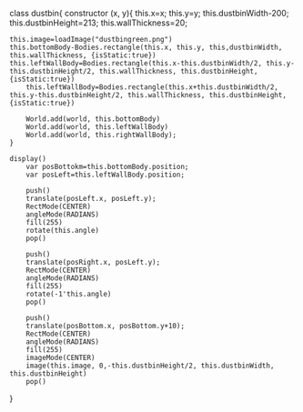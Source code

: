 class dustbin{
   constructor (x, y){
	this.x=x;
	this.y=y;
	this.dustbinWidth-200;
	this.dustbinHeight=213;
	this.wallThickness=20;

	this.image=loadImage("dustbingreen.png")
	this.bottomBody-Bodies.rectangle(this.x, this.y, this,dustbinWidth, this.wallThickness, {isStatic:true})
	this.leftWallBody=Bodies.rectangle(this.x-this.dustbinWidth/2, this.y-this.dustbinHeight/2, this.wallThickness, this.dustbinHeight, {isStatic:true})
        this.leftWallBody=Bodies.rectangle(this.x+this.dustbinWidth/2, this.y-this.dustbinHeight/2, this.wallThickness, this.dustbinHeight, {isStatic:true})

        World.add(world, this.bottomBody)
        World.add(world, this.leftWallBody)
        World.add(world, this.rightWallBody);
	}

	display()
	    var posBottokm=this.bottomBody.position;
	    var posLeft=this.leftWallBody.position;

	    push()
	    translate(posLeft.x, posLeft.y);
	    RectMode(CENTER)
	    angleMode(RADIANS)
	    fill(255)
	    rotate(this.angle)
	    pop()

	    push()
	    translate(posRight.x, posLeft.y);
	    RectMode(CENTER)
	    angleMode(RADIANS)
	    fill(255)
	    rotate(-1'this.angle)
	    pop()

        push()
	    translate(posBottom.x, posBottom.y+10);
	    RectMode(CENTER)
	    angleMode(RADIANS)
	    fill(255)
	    imageMode(CENTER)
	    image(this.image, 0,-this.dustbinHeight/2, this.dustbinWidth, this.dustbinHeight)
	    pop()
}
